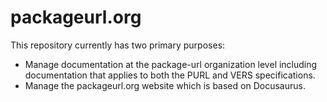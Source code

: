 # packageurl.org
This repository currently has two primary purposes:
- Manage documentation at the package-url organization level including <br> documentation that applies to both the PURL and VERS specifications.
- Manage the packageurl.org website which is based on Docusaurus.
